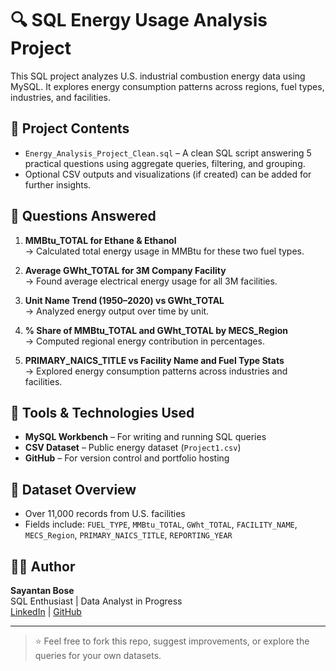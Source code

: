 # 🔍 SQL Energy Usage Analysis Project

This SQL project analyzes U.S. industrial combustion energy data using MySQL. It explores energy consumption patterns across regions, fuel types, industries, and facilities.

## 📂 Project Contents

- `Energy_Analysis_Project_Clean.sql` – A clean SQL script answering 5 practical questions using aggregate queries, filtering, and grouping.
- Optional CSV outputs and visualizations (if created) can be added for further insights.

## 🧠 Questions Answered

1. **MMBtu_TOTAL for Ethane & Ethanol**  
   → Calculated total energy usage in MMBtu for these two fuel types.

2. **Average GWht_TOTAL for 3M Company Facility**  
   → Found average electrical energy usage for all 3M facilities.

3. **Unit Name Trend (1950–2020) vs GWht_TOTAL**  
   → Analyzed energy output over time by unit.

4. **% Share of MMBtu_TOTAL and GWht_TOTAL by MECS_Region**  
   → Computed regional energy contribution in percentages.

5. **PRIMARY_NAICS_TITLE vs Facility Name and Fuel Type Stats**  
   → Explored energy consumption patterns across industries and facilities.

## 🧰 Tools & Technologies Used

- **MySQL Workbench** – For writing and running SQL queries
- **CSV Dataset** – Public energy dataset (`Project1.csv`)
- **GitHub** – For version control and portfolio hosting

## 🧾 Dataset Overview

- Over 11,000 records from U.S. facilities
- Fields include: `FUEL_TYPE`, `MMBtu_TOTAL`, `GWht_TOTAL`, `FACILITY_NAME`, `MECS_Region`, `PRIMARY_NAICS_TITLE`, `REPORTING_YEAR`

## 🧑‍💻 Author

**Sayantan Bose**  
SQL Enthusiast | Data Analyst in Progress  
[LinkedIn](https://www.linkedin.com) | [GitHub](https://github.com)

---

> ⭐ Feel free to fork this repo, suggest improvements, or explore the queries for your own datasets.
